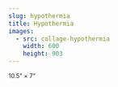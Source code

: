 ```yaml
---
slug: hypothermia
title: Hypothermia
images:
  - src: collage-hypothermia
    width: 600
    height: 903
---
```

<small>10.5" × 7"</small>
